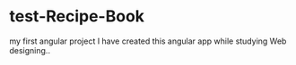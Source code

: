 # test-Recipe-Book
my first angular project
I have created this angular app while studying Web designing..

